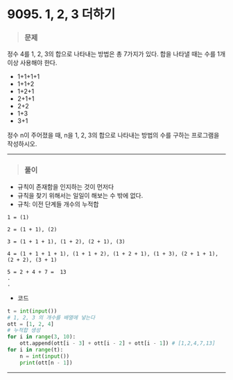 # 9095. 1, 2, 3 더하기

> ### 문제

정수 4를 1, 2, 3의 합으로 나타내는 방법은 총 7가지가 있다. 합을 나타낼 때는 수를 1개 이상 사용해야 한다.

- 1+1+1+1
- 1+1+2
- 1+2+1
- 2+1+1
- 2+2
- 1+3
- 3+1

정수 n이 주어졌을 때, n을 1, 2, 3의 합으로 나타내는 방법의 수를 구하는 프로그램을 작성하시오.

---

>### 풀이

- 규칙이 존재함을 인지하는 것이 먼저다
- 규칙을 찾기 위해서는 일일이 해보는 수 밖에 없다.
- 규칙: 이전 단계들 개수의 누적합

```
1 = (1)

2 = (1 + 1), (2)

3 = (1 + 1 + 1), (1 + 2), (2 + 1), (3)

4 = (1 + 1 + 1 + 1), (1 + 1 + 2), (1 + 2 + 1), (1 + 3), (2 + 1 + 1), (2 + 2), (3 + 1) 

5 = 2 + 4 + 7 =  13
.
.
```

- 코드

```python
t = int(input())
# 1, 2, 3 의 개수를 배열에 넣는다
ott = [1, 2, 4]
# 누적합 생성 
for i in range(3, 10):
    ott.append(ott[i - 3] + ott[i - 2] + ott[i - 1]) # [1,2,4,7,13]
for i in range(t):
    n = int(input())
    print(ott[n - 1])
```

---


